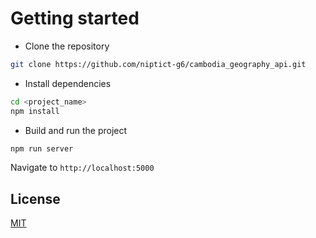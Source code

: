 # Getting started
* Clone the repository
```bash
git clone https://github.com/niptict-g6/cambodia_geography_api.git
```
* Install dependencies
```bash
cd <project_name>
npm install
```
* Build and run the project
 ```bash
npm run server
```
Navigate to `http://localhost:5000`

## License
[MIT](https://choosealicense.com/licenses/mit/)
